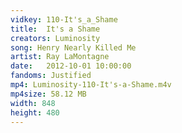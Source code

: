 ```yaml
---
vidkey: 110-It's_a_Shame
title:  It's a Shame
creators: Luminosity
song: Henry Nearly Killed Me
artist: Ray LaMontagne
date:   2012-10-01 10:00:00
fandoms: Justified
mp4: Luminosity-110-It's-a-Shame.m4v
mp4size: 58.12 MB
width: 848
height: 480
---
```



  